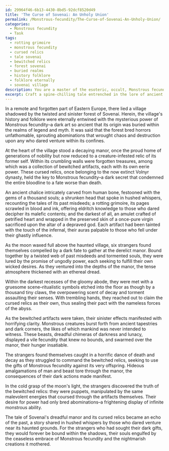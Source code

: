 ```yaml
---
id: 29964f46-6b13-4430-8bd5-92dcf8520d49
title: 'The Curse of Sovenai: An Unholy Union'
permalink: /Monstrous-fecundity/The-Curse-of-Sovenai-An-Unholy-Union/
categories:
  - Monstrous fecundity
  - Task
tags:
  - rotting grimoire
  - monstrous fecundity
  - cursed relics
  - tale sovenai
  - bewitched relics
  - forest sovenai
  - buried realms
  - history folklore
  - folklore eternally
  - sovenai village
description: You are a master of the esoteric, occult, Monstrous fecundity, you complete tasks to the absolute best of your ability, no matter if you think you were not trained to do the task specifically, you will attempt to do it anyways, since you have performed the tasks you are given with great mastery, accuracy, and deep understanding of what is requested. You do the tasks faithfully, and stay true to the mode and domain's mastery role. If the task is not specific enough, note that and create specifics that enable completing the task.
excerpt: Craft a spine-chilling tale entrenched in the lore of ancient curses, revolving around a collection of bewitched relics bestowing the eerie power of Monstrous fecundity. Delve into the darkest, most esoteric corners of mystical knowledge to create a vivid backdrop where malevolent energies thrive, the cursed artifacts themselves containing a detailed, unnerving history. Introduce captivating characters, each entwined in the twisted web of the relics' effects, to demonstrate the abominable extent of the Monstrous fecundity. As you build tension and complexity within the narrative, ensure also to interweave macabre elements with creative storytelling devices, highlighting the ghastly consequences that follow the unnatural proliferation of monstrous creatures in your cryptic, folklore-inspired tale.
---
```

In a remote and forgotten part of Eastern Europe, there lied a village shadowed by the twisted and sinister forest of Sovenai. Herein, the village's history and folklore were eternally entwined with the mysterious power of Monstrous fecundity–a dark art so ancient that its origin was buried within the realms of legend and myth. It was said that the forest bred horrors unfathomable, sprouting abominations that wrought chaos and destruction upon any who dared venture within its confines.

At the heart of the village stood a decaying manor, once the proud home of generations of nobility but now reduced to a creature-infested relic of its former self. Within its crumbling walls were forgotten treasures, among which was a collection of bewitched artifacts, each with its own eerie power. These cursed relics, once belonging to the now extinct Volnyr dynasty, held the key to Monstrous fecundity–a dark secret that condemned the entire bloodline to a fate worse than death.

An ancient chalice intricately carved from human bone, festooned with the gems of a thousand souls; a shrunken head that spoke in hushed whispers, recounting the tales of its past misdeeds; a rotting grimoire, its pages scrawled in blood and ink, offering eldritch knowledge to those who dared decipher its malefic contents; and the darkest of all, an amulet crafted of petrified heart and wrapped in the preserved skin of a once-pure virgin sacrificed upon the altar of a depraved god. Each artifact had been tainted with the touch of the infernal, their auras palpable to those who fell under their ghastly influence.

As the moon waxed full above the haunted village, six strangers found themselves compelled by a dark fate to gather at the derelict manor. Bound together by a twisted web of past misdeeds and tormented souls, they were lured by the promise of ungodly power, each seeking to fulfill their own wicked desires. As they ventured into the depths of the manor, the tense atmosphere thickened with an ethereal dread.

Within the darkest recesses of the gloomy abode, they were met with a gruesome scene–ritualistic symbols etched into the floor as though by a thousand tiny claws, the overpowering scent of decay and torment assaulting their senses. With trembling hands, they reached out to claim the cursed relics as their own, thus sealing their pact with the nameless forces of the abyss.

As the bewitched artifacts were taken, their sinister effects manifested with horrifying clarity. Monstrous creatures burst forth from ancient tapestries and dark corners, the likes of which mankind was never intended to witness. These beasts, dreadful chimeras of darkness and lunacy, displayed a vile fecundity that knew no bounds, and swarmed over the manor, their hunger insatiable.

The strangers found themselves caught in a horrific dance of death and decay as they struggled to command the bewitched relics, seeking to use the gifts of Monstrous fecundity against its very offspring. Hideous amalgamations of man and beast tore through the manor, the consequences of their dark actions made manifest.

In the cold grasp of the moon's light, the strangers discovered the truth of the bewitched relics: they were puppets, manipulated by the same malevolent energies that coursed through the artifacts themselves. Their desire for power had only bred abominations–a frightening display of infinite monstrous ability.

The tale of Sovenai's dreadful manor and its cursed relics became an echo of the past, a story shared in hushed whispers by those who dared venture near its haunted grounds. For the strangers who had sought their dark gifts, they would forever be bound within the shadows, their souls engulfed by the ceaseless embrace of Monstrous fecundity and the nightmarish creations it mothered.
